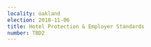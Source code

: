 ```yaml
---
locality: oakland
election: 2018-11-06
title: Hotel Protection & Employer Standards
number: TBD2
---
```

